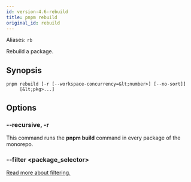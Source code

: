 ```yaml
---
id: version-4.6-rebuild
title: pnpm rebuild
original_id: rebuild
---
```


Aliases: `rb`

Rebuild a package.

## Synopsis

```text
pnpm rebuild [-r [--workspace-concurrency=&lt;number>] [--no-sort]]
     [&lt;pkg>...]
```

## Options

### --recursive, -r

This command runs the **pnpm build** command in every package of the monorepo.

### --filter &lt;package_selector>

[Read more about filtering.](../filtering)
